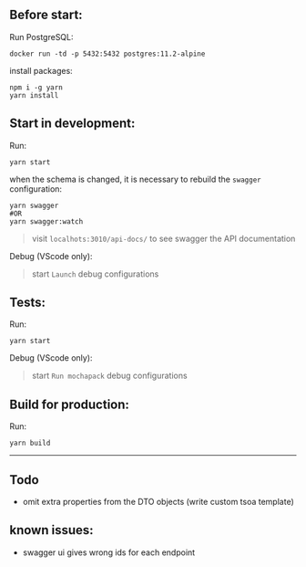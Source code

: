 ## Before start:

Run PostgreSQL:

```
docker run -td -p 5432:5432 postgres:11.2-alpine
```

install packages:

```
npm i -g yarn
yarn install
```

## Start in development:

Run:

```
yarn start
```

when the schema is changed, it is necessary to rebuild the `swagger` configuration:

```
yarn swagger
#OR
yarn swagger:watch
```

> visit `localhots:3010/api-docs/` to see swagger the API documentation

Debug (VScode only):

> start `Launch` debug configurations

## Tests:

Run:

```
yarn start
```

Debug (VScode only):

> start `Run mochapack` debug configurations

## Build for production:

Run:

```
yarn build
```


---

## Todo

- omit extra properties from the DTO objects (write custom tsoa template)

## known issues:

- swagger ui gives wrong ids for each endpoint
